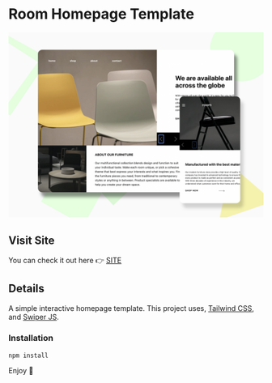 # Room Homepage Template
<img src="https://raw.githubusercontent.com/jakebogan01/Portfolio/main/img/content/room-homepage.png">

## Visit Site
You can check it out here :point_right: <a href="https://jakebogan01.github.io/Room-Homepage/"> SITE </a>

## Details
A simple interactive homepage template. This project uses, <a href="https://tailwindcss.com">Tailwind CSS</a>, and <a href="https://swiperjs.com">Swiper JS</a>.

### Installation
```
npm install
```

Enjoy :palm_tree:

